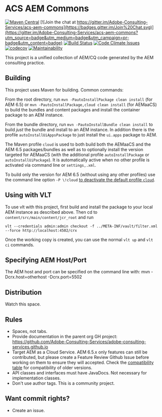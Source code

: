 # ACS AEM Commons

[![Maven Central](https://img.shields.io/maven-central/v/com.adobe.acs/acs-aem-commons-all)](https://central.sonatype.com/artifact/com.adobe.acs/acs-aem-commons-all)
[![Join the chat at https://gitter.im/Adobe-Consulting-Services/acs-aem-commons](https://badges.gitter.im/Join%20Chat.svg)](https://gitter.im/Adobe-Consulting-Services/acs-aem-commons?utm_source=badge&utm_medium=badge&utm_campaign=pr-badge&utm_content=badge)
[![Build Status](https://github.com/Adobe-Consulting-Services/acs-aem-commons/actions/workflows/maven.yml/badge.svg)](https://github.com/Adobe-Consulting-Services/acs-aem-commons/actions)
[![Code Climate Issues](https://img.shields.io/codeclimate/issues/Adobe-Consulting-Services/acs-aem-commons.svg)](https://codeclimate.com/github/Adobe-Consulting-Services/acs-aem-commons)
[![codecov](https://codecov.io/gh/Adobe-Consulting-Services/acs-aem-commons/branch/master/graph/badge.svg?token=KkCffH5xs4)](https://codecov.io/gh/Adobe-Consulting-Services/acs-aem-commons)
[![Maintainability](https://api.codeclimate.com/v1/badges/a1038e3e7f9c90dcaaa6/maintainability)](https://codeclimate.com/github/Adobe-Consulting-Services/acs-aem-commons/maintainability)

This project is a unified collection of AEM/CQ code generated by the AEM consulting practice.

## Building

This project uses Maven for building. Common commands:

From the root directory, run `mvn -PautoInstallPackage clean install` (for AEM 6.5) or `mvn -PautoInstallPackage,cloud clean install` (for AEMaaCS) to build the bundles and content packages and install the container package to an AEM instance.

From the bundle directory, run `mvn -PautoInstallBundle clean install` to build *just* the bundle and install to an AEM instance. In addition there is the profile `autoInstallUiAppsPackage` to just install the `ui.apps` package to AEM.

The Maven profile `cloud` is used to both build both the AEMaaCS and the AEM 6.5 packages/bundles as well as to optionally install the version targeted for AEMaaCS (with the additional profile `autoInstallPackage` or `autoInstallUiPackage`). It is automatically active when no other profile is activated via command line or `settings,.xml`. 

To build only the version for AEM 6.5 (without using any other profiles) use the command line option `-P \!cloud` [to deactivate the default profile `cloud`](https://maven.apache.org/guides/introduction/introduction-to-profiles.html#deactivating-a-profile).

## Using with VLT

To use vlt with this project, first build and install the package to your local AEM instance as described above. Then cd to `content/src/main/content/jcr_root` and run

    vlt --credentials admin:admin checkout -f ../META-INF/vault/filter.xml --force http://localhost:4502/crx

Once the working copy is created, you can use the normal ``vlt up`` and ``vlt ci`` commands.

## Specifying AEM Host/Port

The AEM host and port can be specified on the command line with:
mvn -Dcrx.host=otherhost -Dcrx.port=5502 <goals>

## Distribution

Watch this space.

## Rules

* Spaces, not tabs.
* Provide documentation in the parent org GH project: https://github.com/Adobe-Consulting-Services/adobe-consulting-services.github.io
* Target AEM as a Cloud Service. AEM 6.5.x only features can still be contributed, but please create a Feature Review Github Issue before working on them to ensure they will accepted. Check the [compatibility table](http://adobe-consulting-services.github.io/acs-aem-commons/pages/compatibility.html) for compatibility of older versions.
* API classes and interfaces must have JavaDocs. Not necessary for implementation classes.
* Don't use author tags. This is a community project.

## Want commit rights?

* Create an issue.
